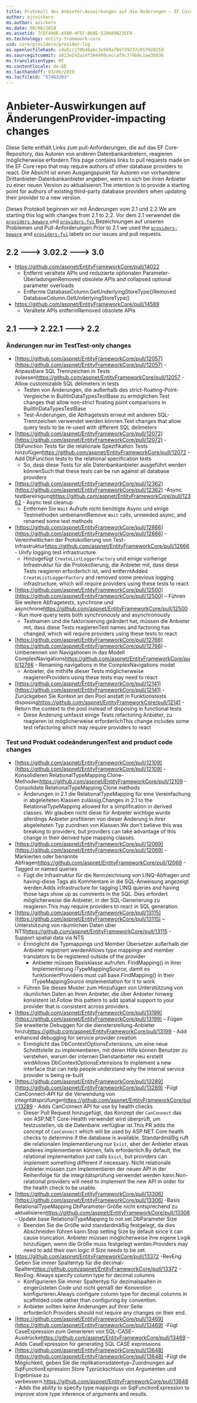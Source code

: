 ```yaml
---
title: Protokoll des Anbieter-Auswirkungen auf die Änderungen – EF Core
author: ajcvickers
ms.author: avickers
ms.date: 08/08/2018
ms.assetid: 7CEF496E-A5B0-4F5F-B68E-529609B23EF9
ms.technology: entity-framework-core
uid: core/providers/provider-log
ms.openlocfilehash: cda5cc170646abc3e9d9a70d729237c01f028259
ms.sourcegitcommit: a013e243a14f384999ceccaf9c779b8c1ae3b936
ms.translationtype: MT
ms.contentlocale: de-DE
ms.lasthandoff: 03/06/2019
ms.locfileid: "57463203"
---
```

# <a name="provider-impacting-changes"></a><span data-ttu-id="91311-102">Anbieter-Auswirkungen auf Änderungen</span><span class="sxs-lookup"><span data-stu-id="91311-102">Provider-impacting changes</span></span>

<span data-ttu-id="91311-103">Diese Seite enthält Links zum pull-Anforderungen, die auf das EF Core-Repository, das Autoren von anderen Datenbankanbietern, reagieren möglicherweise erfordern.</span><span class="sxs-lookup"><span data-stu-id="91311-103">This page contains links to pull requests made on the EF Core repo that may require authors of other database providers to react.</span></span> <span data-ttu-id="91311-104">Die Absicht ist einen Ausgangspunkt für Autoren von vorhandene Drittanbieter-Datenbankanbieter angeben, wenn es sich bei ihren Anbieter zu einer neuen Version zu aktualisieren.</span><span class="sxs-lookup"><span data-stu-id="91311-104">The intention is to provide a starting point for authors of existing third-party database providers when updating their provider to a new version.</span></span>

<span data-ttu-id="91311-105">Dieses Protokoll beginnen wir mit Änderungen vom 2.1 und 2.2.</span><span class="sxs-lookup"><span data-stu-id="91311-105">We are starting this log with changes from 2.1 to 2.2.</span></span> <span data-ttu-id="91311-106">Vor dem 2.1 verwendet die [ `providers-beware` ](https://github.com/aspnet/EntityFrameworkCore/labels/providers-beware) und [ `providers-fyi` ](https://github.com/aspnet/EntityFrameworkCore/labels/providers-fyi) Bezeichnungen auf unseren Problemen und Pull-Anforderungen.</span><span class="sxs-lookup"><span data-stu-id="91311-106">Prior to 2.1 we used the [`providers-beware`](https://github.com/aspnet/EntityFrameworkCore/labels/providers-beware) and [`providers-fyi`](https://github.com/aspnet/EntityFrameworkCore/labels/providers-fyi) labels on our issues and pull requests.</span></span>

## <a name="22-----30"></a><span data-ttu-id="91311-107">2.2 ---> 3.0</span><span class="sxs-lookup"><span data-stu-id="91311-107">2.2 ---> 3.0</span></span>

* https://github.com/aspnet/EntityFrameworkCore/pull/14022
  * <span data-ttu-id="91311-108">Entfernt veraltete APIs und reduzierte optionalen Parameter-Überladungen</span><span class="sxs-lookup"><span data-stu-id="91311-108">Removed obsolete APIs and collapsed optional parameter overloads</span></span>
  * <span data-ttu-id="91311-109">Entfernte DatabaseColumn.GetUnderlyingStoreType()</span><span class="sxs-lookup"><span data-stu-id="91311-109">Removed DatabaseColumn.GetUnderlyingStoreType()</span></span>
* https://github.com/aspnet/EntityFrameworkCore/pull/14589
  * <span data-ttu-id="91311-110">Veraltete APIs entfernt</span><span class="sxs-lookup"><span data-stu-id="91311-110">Removed obsolete APIs</span></span>

## <a name="21-----22"></a><span data-ttu-id="91311-111">2.1 ---> 2.2</span><span class="sxs-lookup"><span data-stu-id="91311-111">2.1 ---> 2.2</span></span>

### <a name="test-only-changes"></a><span data-ttu-id="91311-112">Änderungen nur im Test</span><span class="sxs-lookup"><span data-stu-id="91311-112">Test-only changes</span></span>

* <span data-ttu-id="91311-113">[https://github.com/aspnet/EntityFrameworkCore/pull/12057](https://github.com/aspnet/EntityFrameworkCore/pull/12057) -Anpassbare SQL Trennzeichen in Tests zulassen</span><span class="sxs-lookup"><span data-stu-id="91311-113">https://github.com/aspnet/EntityFrameworkCore/pull/12057 - Allow customizable SQL delimeters in tests</span></span>
  * <span data-ttu-id="91311-114">Testen von Änderungen, die außerhalb des strict-floating-Point-Vergleiche in BuiltInDataTypesTestBase zu ermöglichen.</span><span class="sxs-lookup"><span data-stu-id="91311-114">Test changes that allow non-strict floating point comparisons in BuiltInDataTypesTestBase</span></span>
  * <span data-ttu-id="91311-115">Test-Änderungen, die Abfragetests erneut mit anderen SQL-Trennzeichen verwendet werden können.</span><span class="sxs-lookup"><span data-stu-id="91311-115">Test changes that allow query tests to be re-used with different SQL delimeters</span></span>
* <span data-ttu-id="91311-116">[https://github.com/aspnet/EntityFrameworkCore/pull/12072](https://github.com/aspnet/EntityFrameworkCore/pull/12072) -DbFunction Tests für die relationale Spezifikation Tests hinzufügen</span><span class="sxs-lookup"><span data-stu-id="91311-116">https://github.com/aspnet/EntityFrameworkCore/pull/12072 - Add DbFunction tests to the relational specification tests</span></span>
  * <span data-ttu-id="91311-117">So, dass diese Tests für alle Datenbankanbieter ausgeführt werden können</span><span class="sxs-lookup"><span data-stu-id="91311-117">Such that these tests can be run against all database providers</span></span>
* <span data-ttu-id="91311-118">[https://github.com/aspnet/EntityFrameworkCore/pull/12362](https://github.com/aspnet/EntityFrameworkCore/pull/12362) -Async testbereinigung</span><span class="sxs-lookup"><span data-stu-id="91311-118">https://github.com/aspnet/EntityFrameworkCore/pull/12362 - Async test cleanup</span></span>
  * <span data-ttu-id="91311-119">Entfernen Sie `Wait` Aufrufe nicht benötigte Async und einige Testmethoden umbenannt</span><span class="sxs-lookup"><span data-stu-id="91311-119">Remove `Wait` calls, unneeded async, and renamed some test methods</span></span>
* <span data-ttu-id="91311-120">[https://github.com/aspnet/EntityFrameworkCore/pull/12666](https://github.com/aspnet/EntityFrameworkCore/pull/12666) -Vereinheitlichen der Protokollierung von Test-Infrastruktur</span><span class="sxs-lookup"><span data-stu-id="91311-120">https://github.com/aspnet/EntityFrameworkCore/pull/12666 - Unify logging test infrastructure</span></span>
  * <span data-ttu-id="91311-121">Hinzugefügt `CreateListLoggerFactory` und einige vorherige Infrastruktur für die Protokollierung, die Anbieter mit, dass diese Tests reagieren erforderlich ist, wird entfernt</span><span class="sxs-lookup"><span data-stu-id="91311-121">Added `CreateListLoggerFactory` and removed some previous logging infrastructure, which will require providers using these tests to react</span></span>
* <span data-ttu-id="91311-122">[https://github.com/aspnet/EntityFrameworkCore/pull/12500](https://github.com/aspnet/EntityFrameworkCore/pull/12500) – Führen Sie weitere Abfragetests, synchrone und asynchrone</span><span class="sxs-lookup"><span data-stu-id="91311-122">https://github.com/aspnet/EntityFrameworkCore/pull/12500 - Run more query tests both synchronously and asynchronously</span></span>
  * <span data-ttu-id="91311-123">Testnamen und die faktorisierung geändert hat, müssen die Anbieter mit, dass diese Tests reagieren</span><span class="sxs-lookup"><span data-stu-id="91311-123">Test names and factoring has changed, which will require providers using these tests to react</span></span>
* <span data-ttu-id="91311-124">[https://github.com/aspnet/EntityFrameworkCore/pull/12766](https://github.com/aspnet/EntityFrameworkCore/pull/12766) -Umbenennen von Navigationen in das Modell ComplexNavigations</span><span class="sxs-lookup"><span data-stu-id="91311-124">https://github.com/aspnet/EntityFrameworkCore/pull/12766 - Renaming navigations in the ComplexNavigations model</span></span>
  * <span data-ttu-id="91311-125">Anbieter, die mithilfe dieser Tests möglicherweise reagieren</span><span class="sxs-lookup"><span data-stu-id="91311-125">Providers using these tests may need to react</span></span>
* <span data-ttu-id="91311-126">[https://github.com/aspnet/EntityFrameworkCore/pull/12141](https://github.com/aspnet/EntityFrameworkCore/pull/12141) -Zurückgeben Sie Kontext an den Pool anstatt in Funktionstests disposing</span><span class="sxs-lookup"><span data-stu-id="91311-126">https://github.com/aspnet/EntityFrameworkCore/pull/12141 - Return the context to the pool instead of disposing in functional tests</span></span>
  * <span data-ttu-id="91311-127">Diese Änderung umfasst einige Tests refactoring Anbieter, zu reagieren ist möglicherweise erforderlich</span><span class="sxs-lookup"><span data-stu-id="91311-127">This change includes some test refactoring which may require providers to react</span></span>


### <a name="test-and-product-code-changes"></a><span data-ttu-id="91311-128">Test und Produkt codeänderungen</span><span class="sxs-lookup"><span data-stu-id="91311-128">Test and product code changes</span></span>

* <span data-ttu-id="91311-129">[https://github.com/aspnet/EntityFrameworkCore/pull/12109](https://github.com/aspnet/EntityFrameworkCore/pull/12109) -Konsolidieren RelationalTypeMapping.Clone-Methoden</span><span class="sxs-lookup"><span data-stu-id="91311-129">https://github.com/aspnet/EntityFrameworkCore/pull/12109 - Consolidate RelationalTypeMapping.Clone methods</span></span>
  * <span data-ttu-id="91311-130">Änderungen in 2.1 die RelationalTypeMapping für eine Vereinfachung in abgeleiteten Klassen zulässig.</span><span class="sxs-lookup"><span data-stu-id="91311-130">Changes in 2.1 to the RelationalTypeMapping allowed for a simplification in derived classes.</span></span> <span data-ttu-id="91311-131">Wir glauben nicht diese für Anbieter wichtige wurde allerdings Anbieter profitieren von dieser Änderung in ihrer abgeleiteten Typ zuordnen von Klassen.</span><span class="sxs-lookup"><span data-stu-id="91311-131">We don't believe this was breaking to providers, but providers can take advantage of this change in their derived type mapping classes.</span></span>
* <span data-ttu-id="91311-132">[https://github.com/aspnet/EntityFrameworkCore/pull/12069](https://github.com/aspnet/EntityFrameworkCore/pull/12069) -Markierten oder benannte Abfragen</span><span class="sxs-lookup"><span data-stu-id="91311-132">https://github.com/aspnet/EntityFrameworkCore/pull/12069 - Tagged or named queries</span></span>
  * <span data-ttu-id="91311-133">Fügt die Infrastruktur für die Kennzeichnung von LINQ-Abfragen und having-diese Tags als Kommentare in die SQL-Anweisung angezeigt werden.</span><span class="sxs-lookup"><span data-stu-id="91311-133">Adds infrastructure for tagging LINQ queries and having those tags show up as comments in the SQL.</span></span> <span data-ttu-id="91311-134">Dies erfordert möglicherweise die Anbieter, in der SQL-Generierung zu reagieren.</span><span class="sxs-lookup"><span data-stu-id="91311-134">This may require providers to react in SQL generation.</span></span>
* <span data-ttu-id="91311-135">[https://github.com/aspnet/EntityFrameworkCore/pull/13115](https://github.com/aspnet/EntityFrameworkCore/pull/13115) – Unterstützung von räumlichen Daten über NTS</span><span class="sxs-lookup"><span data-stu-id="91311-135">https://github.com/aspnet/EntityFrameworkCore/pull/13115 - Support spatial data via NTS</span></span>
  * <span data-ttu-id="91311-136">Ermöglicht die Typmappings und Member Übersetzer außerhalb der Anbieter registriert werden</span><span class="sxs-lookup"><span data-stu-id="91311-136">Allows type mappings and member translators to be registered outside of the provider</span></span>
    * <span data-ttu-id="91311-137">Anbieter müssen Basisklasse aufrufen. FindMapping() in ihrer Implementierung ITypeMappingSource, damit es funktioniert</span><span class="sxs-lookup"><span data-stu-id="91311-137">Providers must call base.FindMapping() in their ITypeMappingSource implementation for it to work</span></span>
  * <span data-ttu-id="91311-138">Führen Sie dieses Muster zum Hinzufügen von Unterstützung von räumlichen Daten an Ihren Anbieter, die über Anbieter hinweg konsistent ist.</span><span class="sxs-lookup"><span data-stu-id="91311-138">Follow this pattern to add spatial support to your provider that is consistent across providers.</span></span>
* <span data-ttu-id="91311-139">[https://github.com/aspnet/EntityFrameworkCore/pull/13199](https://github.com/aspnet/EntityFrameworkCore/pull/13199) – Fügen Sie erweiterte Debuggen für die diensterstellung-Anbieter hinzu</span><span class="sxs-lookup"><span data-stu-id="91311-139">https://github.com/aspnet/EntityFrameworkCore/pull/13199 - Add enhanced debugging for service provider creation</span></span>
  * <span data-ttu-id="91311-140">Ermöglicht das DbContextOptionsExtensions, um eine neue Schnittstelle zu implementieren, mit deren Hilfe können Benutzer zu verstehen, warum der internen Dienstanbieter neu erstellt wird</span><span class="sxs-lookup"><span data-stu-id="91311-140">Allows DbContextOptionsExtensions to implement a new interface that can help people understand why the internal service provider is being re-built</span></span>
* <span data-ttu-id="91311-141">[https://github.com/aspnet/EntityFrameworkCore/pull/13289](https://github.com/aspnet/EntityFrameworkCore/pull/13289) -Fügt CanConnect-API für die Verwendung von integritätsprüfungen</span><span class="sxs-lookup"><span data-stu-id="91311-141">https://github.com/aspnet/EntityFrameworkCore/pull/13289 - Adds CanConnect API for use by health checks</span></span>
  * <span data-ttu-id="91311-142">Dieser Pull Request hinzugefügt, das Konzept der `CanConnect` das von ASP.NET Core-Health verwendet wird überprüft, um festzustellen, ob die Datenbank verfügbar ist.</span><span class="sxs-lookup"><span data-stu-id="91311-142">This PR adds the concept of `CanConnect` which will be used by ASP.NET Core health checks to determine if the database is available.</span></span> <span data-ttu-id="91311-143">Standardmäßig ruft die relationalen Implementierung nur `Exist`, aber der Anbieter etwas anderes implementieren können, falls erforderlich.</span><span class="sxs-lookup"><span data-stu-id="91311-143">By default, the relational implementation just calls `Exist`, but providers can implement something different if necessary.</span></span> <span data-ttu-id="91311-144">Nicht relationale Anbieter müssen zum Implementieren der neuen API in der Reihenfolge für die integritätsprüfung verwendet werden kann.</span><span class="sxs-lookup"><span data-stu-id="91311-144">Non-relational providers will need to implement the new API in order for the health check to be usable.</span></span>
* <span data-ttu-id="91311-145">[https://github.com/aspnet/EntityFrameworkCore/pull/13306](https://github.com/aspnet/EntityFrameworkCore/pull/13306) -Basis RelationalTypeMapping DbParameter-Größe nicht entsprechend zu aktualisieren</span><span class="sxs-lookup"><span data-stu-id="91311-145">https://github.com/aspnet/EntityFrameworkCore/pull/13306 - Update base RelationalTypeMapping to not set DbParameter Size</span></span>
  * <span data-ttu-id="91311-146">Beenden Sie die Größe wird standardmäßig festgelegt, da dies Abschneiden führen kann.</span><span class="sxs-lookup"><span data-stu-id="91311-146">Stop setting Size by default since it can cause truncation.</span></span> <span data-ttu-id="91311-147">Anbieter müssen möglicherweise ihre eigene Logik hinzufügen, wenn die Größe muss festgelegt werden.</span><span class="sxs-lookup"><span data-stu-id="91311-147">Providers may need to add their own logic if Size needs to be set.</span></span>
* <span data-ttu-id="91311-148">https://github.com/aspnet/EntityFrameworkCore/pull/13372 -RevEng: Geben Sie immer Spaltentyp für die decimal-Spalten</span><span class="sxs-lookup"><span data-stu-id="91311-148">https://github.com/aspnet/EntityFrameworkCore/pull/13372 - RevEng: Always specify column type for decimal columns</span></span>
  * <span data-ttu-id="91311-149">Konfigurieren Sie immer Spaltentyp für dezimalspalten in eingerüsteten Code und nicht gemäß der Konvention konfigurieren.</span><span class="sxs-lookup"><span data-stu-id="91311-149">Always configure column type for decimal columns in scaffolded code rather than configuring by convention.</span></span>
  * <span data-ttu-id="91311-150">Anbieter sollten keine Änderungen auf ihrer Seite erforderlich.</span><span class="sxs-lookup"><span data-stu-id="91311-150">Providers should not require any changes on their end.</span></span>
* <span data-ttu-id="91311-151">[https://github.com/aspnet/EntityFrameworkCore/pull/13469](https://github.com/aspnet/EntityFrameworkCore/pull/13469) -Fügt CaseExpression zum Generieren von SQL-CASE-Ausdrücke</span><span class="sxs-lookup"><span data-stu-id="91311-151">https://github.com/aspnet/EntityFrameworkCore/pull/13469 - Adds CaseExpression for generating SQL CASE expressions</span></span>
* <span data-ttu-id="91311-152">[https://github.com/aspnet/EntityFrameworkCore/pull/13648](https://github.com/aspnet/EntityFrameworkCore/pull/13648) -Fügt die Möglichkeit, geben Sie die replikationsdatentyp-Zuordnungen auf SqlFunctionExpression Store Typrückschluss von Argumenten und Ergebnisse zu verbessern.</span><span class="sxs-lookup"><span data-stu-id="91311-152">https://github.com/aspnet/EntityFrameworkCore/pull/13648 - Adds the ability to specify type mappings on SqlFunctionExpression to improve store type inference of arguments and results.</span></span>
